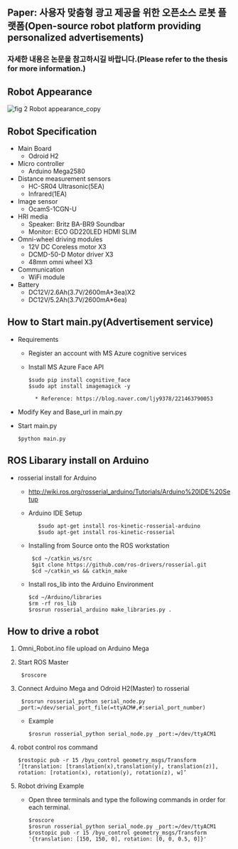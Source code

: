 ## Paper: 사용자 맞춤형 광고 제공을 위한 오픈소스 로봇 플랫폼(Open-source robot platform providing personalized advertisements)
### 자세한 내용은 논문을 참고하시길 바랍니다.(Please refer to the thesis for more information.)

## Robot Appearance
![fig 2 Robot appearance_copy](https://user-images.githubusercontent.com/62131182/76616839-482af380-6568-11ea-9436-bbef9b91e156.jpg)

## Robot Specification
* Main Board
   * Odroid H2
* Micro controller
   * Arduino Mega2580
* Distance measurement sensors
   * HC-SR04 Ultrasonic(5EA)
   * Infrared(1EA)
* Image sensor
   * OcamS-1CGN-U
* HRI media
   * Speaker: Britz BA-BR9 Soundbar
   * Monitor: ECO GD220LED HDMI SLIM
* Omni-wheel driving modules
   * 12V DC Coreless motor X3
   * DCMD-50-D Motor driver X3
   * 48mm omni wheel X3
* Communication
   * WiFi module
* Battery
   * DC12V/2.6Ah(3.7V/2600mA*3ea)X2
   * DC12V/5.2Ah(3.7V/2600mA*6ea) 


## How to Start main.py(Advertisement service) 
* Requirements
    * Register an account with MS Azure cognitive services 
    * Install MS Azure Face API
          
          $sudo pip install cognitive_face
          $sudo apt install imagemagick -y
            
            * Reference: https://blog.naver.com/ljy9378/221463790053
 * Modify Key and Base_url in main.py
 * Start main.py
       
       $python main.py
      
## ROS Libarary install on Arduino
* rosserial install for Arduino
   * http://wiki.ros.org/rosserial_arduino/Tutorials/Arduino%20IDE%20Setup
   * Arduino IDE Setup
            
            $sudo apt-get install ros-kinetic-rosserial-arduino
            $sudo apt-get install ros-kinetic-rosserial
    
   * Installing from Source onto the ROS workstation

          $cd ~/catkin_ws/src
          $git clone https://github.com/ros-drivers/rosserial.git
          $cd ~/catkin_ws && catkin_make
    
   * Install ros_lib into the Arduino Environment
    
         $cd ~/Arduino/libraries
         $rm -rf ros_lib
         $rosrun rosserial_arduino make_libraries.py .

## How to drive a robot

1. Omni_Robot.ino file upload on Arduino Mega

2. Start ROS Master
 
        $roscore

3. Connect Arduino Mega and Odroid H2(Master) to rosserial
   
        $rosrun rosserial_python serial_node.py _port:=/dev/serial_port_file(=ttyACM#,#:serial_port_number)
   * Example 
       
         $rosrun rosserial_python serial_node.py _port:=/dev/ttyACM1

3. robot control ros command

       $rostopic pub -r 15 /byu_control geometry_msgs/Transform ‘[translation: [translation(x),translation(y), translation(z)], rotation: [rotation(x), rotation(y), rotation(z), w]’

4. Robot driving Example
    * Open three terminals and type the following commands in order for each terminal.
        
          $roscore
          $rosrun rosserial_python serial_node.py _port:=/dev/ttyACM1
          $rostopic pub -r 15 /byu_control geometry_msgs/Transform '{translation: [150, 150, 0], rotation: [0, 0, 0.5, 0]}'
